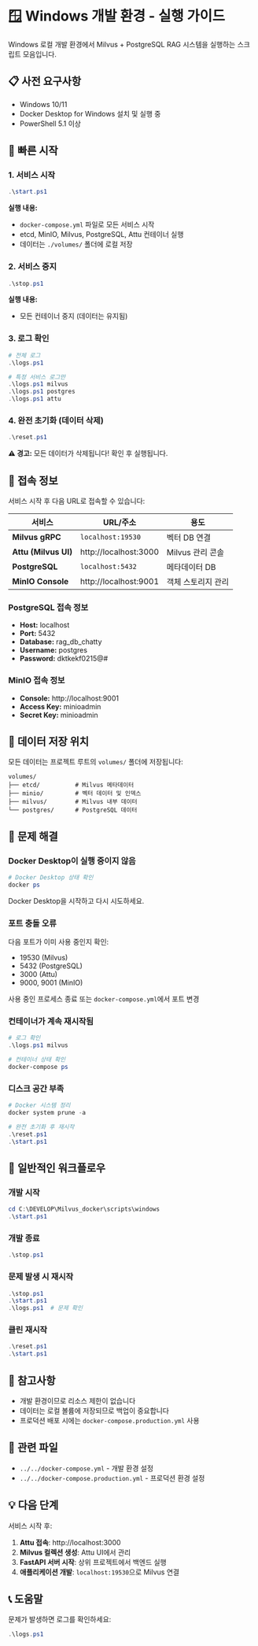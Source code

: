 # 🪟 Windows 개발 환경 - 실행 가이드

Windows 로컬 개발 환경에서 Milvus + PostgreSQL RAG 시스템을 실행하는 스크립트 모음입니다.

## 📋 사전 요구사항

- Windows 10/11
- Docker Desktop for Windows 설치 및 실행 중
- PowerShell 5.1 이상

## 🚀 빠른 시작

### 1. 서비스 시작
```powershell
.\start.ps1
```

**실행 내용:**
- `docker-compose.yml` 파일로 모든 서비스 시작
- etcd, MinIO, Milvus, PostgreSQL, Attu 컨테이너 실행
- 데이터는 `./volumes/` 폴더에 로컬 저장

### 2. 서비스 중지
```powershell
.\stop.ps1
```

**실행 내용:**
- 모든 컨테이너 중지 (데이터는 유지됨)

### 3. 로그 확인
```powershell
# 전체 로그
.\logs.ps1

# 특정 서비스 로그만
.\logs.ps1 milvus
.\logs.ps1 postgres
.\logs.ps1 attu
```

### 4. 완전 초기화 (데이터 삭제)
```powershell
.\reset.ps1
```

**⚠️ 경고:** 모든 데이터가 삭제됩니다! 확인 후 실행됩니다.

## 📍 접속 정보

서비스 시작 후 다음 URL로 접속할 수 있습니다:

| 서비스 | URL/주소 | 용도 |
|--------|---------|------|
| **Milvus gRPC** | `localhost:19530` | 벡터 DB 연결 |
| **Attu (Milvus UI)** | http://localhost:3000 | Milvus 관리 콘솔 |
| **PostgreSQL** | `localhost:5432` | 메타데이터 DB |
| **MinIO Console** | http://localhost:9001 | 객체 스토리지 관리 |

### PostgreSQL 접속 정보
- **Host:** localhost
- **Port:** 5432
- **Database:** rag_db_chatty
- **Username:** postgres
- **Password:** dktkekf0215@#

### MinIO 접속 정보
- **Console:** http://localhost:9001
- **Access Key:** minioadmin
- **Secret Key:** minioadmin

## 💾 데이터 저장 위치

모든 데이터는 프로젝트 루트의 `volumes/` 폴더에 저장됩니다:

```
volumes/
├── etcd/          # Milvus 메타데이터
├── minio/         # 벡터 데이터 및 인덱스
├── milvus/        # Milvus 내부 데이터
└── postgres/      # PostgreSQL 데이터
```

## 🔧 문제 해결

### Docker Desktop이 실행 중이지 않음
```powershell
# Docker Desktop 상태 확인
docker ps
```

Docker Desktop을 시작하고 다시 시도하세요.

### 포트 충돌 오류
다음 포트가 이미 사용 중인지 확인:
- 19530 (Milvus)
- 5432 (PostgreSQL)
- 3000 (Attu)
- 9000, 9001 (MinIO)

사용 중인 프로세스 종료 또는 `docker-compose.yml`에서 포트 변경

### 컨테이너가 계속 재시작됨
```powershell
# 로그 확인
.\logs.ps1 milvus

# 컨테이너 상태 확인
docker-compose ps
```

### 디스크 공간 부족
```powershell
# Docker 시스템 정리
docker system prune -a

# 완전 초기화 후 재시작
.\reset.ps1
.\start.ps1
```

## 🔄 일반적인 워크플로우

### 개발 시작
```powershell
cd C:\DEVELOP\Milvus_docker\scripts\windows
.\start.ps1
```

### 개발 종료
```powershell
.\stop.ps1
```

### 문제 발생 시 재시작
```powershell
.\stop.ps1
.\start.ps1
.\logs.ps1  # 문제 확인
```

### 클린 재시작
```powershell
.\reset.ps1
.\start.ps1
```

## 📝 참고사항

- 개발 환경이므로 리소스 제한이 없습니다
- 데이터는 로컬 볼륨에 저장되므로 백업이 중요합니다
- 프로덕션 배포 시에는 `docker-compose.production.yml` 사용

## 🔗 관련 파일

- `../../docker-compose.yml` - 개발 환경 설정
- `../../docker-compose.production.yml` - 프로덕션 환경 설정

## 💡 다음 단계

서비스 시작 후:

1. **Attu 접속**: http://localhost:3000
2. **Milvus 컬렉션 생성**: Attu UI에서 관리
3. **FastAPI 서버 시작**: 상위 프로젝트에서 백엔드 실행
4. **애플리케이션 개발**: `localhost:19530`으로 Milvus 연결

## 📞 도움말

문제가 발생하면 로그를 확인하세요:
```powershell
.\logs.ps1
```

